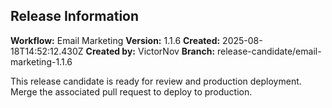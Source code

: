 ## Release Information

**Workflow:** Email Marketing
**Version:** 1.1.6
**Created:** 2025-08-18T14:52:12.430Z
**Created by:** VictorNov
**Branch:** release-candidate/email-marketing-1.1.6

This release candidate is ready for review and production deployment.
Merge the associated pull request to deploy to production.
